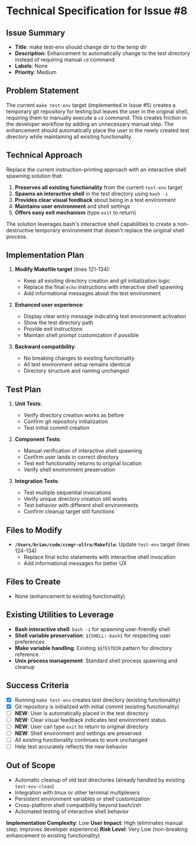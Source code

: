 # Technical Specification for Issue #8

## Issue Summary
- **Title**: make test-env should change dir to the temp dir
- **Description**: Enhancement to automatically change to the test directory instead of requiring manual `cd` command
- **Labels**: None
- **Priority**: Medium

## Problem Statement
The current `make test-env` target (implemented in Issue #5) creates a temporary git repository for testing but leaves the user in the original shell, requiring them to manually execute a `cd` command. This creates friction in the developer workflow by adding an unnecessary manual step. The enhancement should automatically place the user in the newly created test directory while maintaining all existing functionality.

## Technical Approach
Replace the current instruction-printing approach with an interactive shell spawning solution that:

1. **Preserves all existing functionality** from the current `test-env` target
2. **Spawns an interactive shell** in the test directory using `bash -i` 
3. **Provides clear visual feedback** about being in a test environment
4. **Maintains user environment** and shell settings
5. **Offers easy exit mechanism** (type `exit` to return)

The solution leverages bash's interactive shell capabilities to create a non-destructive temporary environment that doesn't replace the original shell process.

## Implementation Plan
1. **Modify Makefile target** (lines 121-134):
   - Keep all existing directory creation and git initialization logic
   - Replace the final `echo` instructions with interactive shell spawning
   - Add informational messages about the test environment

2. **Enhanced user experience**:
   - Display clear entry message indicating test environment activation
   - Show the test directory path
   - Provide exit instructions
   - Maintain shell prompt customization if possible

3. **Backward compatibility**:
   - No breaking changes to existing functionality
   - All test environment setup remains identical
   - Directory structure and naming unchanged

## Test Plan
1. **Unit Tests**:
   - Verify directory creation works as before
   - Confirm git repository initialization
   - Test initial commit creation

2. **Component Tests**:
   - Manual verification of interactive shell spawning
   - Confirm user lands in correct directory
   - Test exit functionality returns to original location
   - Verify shell environment preservation

3. **Integration Tests**:
   - Test multiple sequential invocations
   - Verify unique directory creation still works
   - Test behavior with different shell environments
   - Confirm cleanup target still functions

## Files to Modify
- **`/Users/brian/code/ccmgr-ultra/Makefile`**: Update `test-env` target (lines 124-134)
  - Replace final echo statements with interactive shell invocation
  - Add informational messages for better UX

## Files to Create
- None (enhancement to existing functionality)

## Existing Utilities to Leverage
- **Bash interactive shell**: `bash -i` for spawning user-friendly shell
- **Shell variable preservation**: `${SHELL:-bash}` for respecting user preferences  
- **Make variable handling**: Existing `$$TESTDIR` pattern for directory reference
- **Unix process management**: Standard shell process spawning and cleanup

## Success Criteria
- [x] Running `make test-env` creates test directory (existing functionality)
- [x] Git repository is initialized with initial commit (existing functionality)
- [ ] **NEW**: User is automatically placed in the test directory
- [ ] **NEW**: Clear visual feedback indicates test environment status
- [ ] **NEW**: User can type `exit` to return to original directory
- [ ] **NEW**: Shell environment and settings are preserved
- [ ] All existing functionality continues to work unchanged
- [ ] Help text accurately reflects the new behavior

## Out of Scope
- Automatic cleanup of old test directories (already handled by existing `test-env-clean`)
- Integration with tmux or other terminal multiplexers
- Persistent environment variables or shell customization
- Cross-platform shell compatibility beyond bash/zsh
- Automated testing of interactive shell behavior

**Implementation Complexity**: Low
**User Impact**: High (eliminates manual step, improves developer experience)
**Risk Level**: Very Low (non-breaking enhancement to existing functionality)